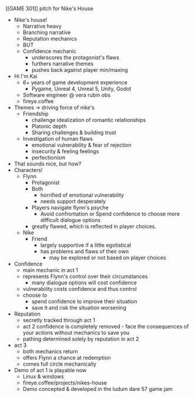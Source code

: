 [[GAME 301]] pitch for Nike's House


- Nike's house!
	- Narrative heavy 
	- Branching narrative
	- Reputation mechanics
	- BUT 
	- Confidence mechanic 
		- underscores the protagonist's flaws
		- furthers narrative themes
		- pushes back against player min/maxing
- Hi I'm Kai
	- 6+ years of game development experience
		- Pygame, Unreal 4, Unreal 5, Unity, Godot
	- Software engineer @ vera rubin obs
	- fireye.coffee
- Themes -> driving force of nike's
	- Friendship
		- challenge idealization of romantic relationships
		- Platonic depth
		- Sharing challenges & building trust
	- Investigation of human flaws
		- emotional vulnerability & fear of rejection
		- insecurity & feeling feelings
		- perfectionism
- That sounds nice, but how?
- Characters!
	- Flynn
		- Protagonist
		- Both 
			- horrified of emotional vulnerability
			- needs support desperately
		- Players navigate flynn's psyche
			- Avoid confrontation or Spend confidence to choose more difficult dialogue options
		- greatly flawed, which is reflected in player choices. 
	- Nike
		- Friend 
		  - largely supportive if a little egotistical
		  - has problems and flaws of their own
			   - may be explored or not based on player choices
- Confidence
	- main mechanic in act 1
	 - represents Flynn's control over their circumstances 
		  - many dialogue options will cost confidence
	 - vulnerability costs confidence and thus control
	 - choose to
		  - spend confidence to improve their situation 
		  - save it and risk the situation worsening
- Reputation
	 - secretly tracked through act 1
	 - act 2 confidence is completely removed
	  - face the consequences of your actions without mechanics to save you
	 - pathing determined solely by reputation in act 2
- act 3
	 - both mechanics return
	 - offers Flynn a chance at redemption
	 - comes full circle mechanically
- Demo of act 1 is playable now 
	 - Linux & windows
	 - fireye.coffee/projects/nikes-house
	 - Demo concepted & developed in the ludum dare 57 game jam
